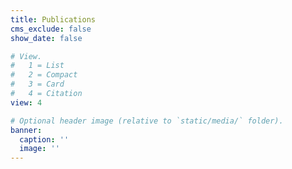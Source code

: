```yaml
---
title: Publications
cms_exclude: false
show_date: false

# View.
#   1 = List
#   2 = Compact
#   3 = Card
#   4 = Citation
view: 4

# Optional header image (relative to `static/media/` folder).
banner:
  caption: ''
  image: ''
---
```

